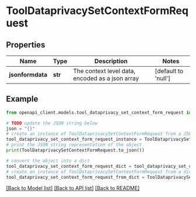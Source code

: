 # ToolDataprivacySetContextFormRequest


## Properties

Name | Type | Description | Notes
------------ | ------------- | ------------- | -------------
**jsonformdata** | **str** | The context level data, encoded as a json array | [default to 'null']

## Example

```python
from openapi_client.models.tool_dataprivacy_set_context_form_request import ToolDataprivacySetContextFormRequest

# TODO update the JSON string below
json = "{}"
# create an instance of ToolDataprivacySetContextFormRequest from a JSON string
tool_dataprivacy_set_context_form_request_instance = ToolDataprivacySetContextFormRequest.from_json(json)
# print the JSON string representation of the object
print(ToolDataprivacySetContextFormRequest.to_json())

# convert the object into a dict
tool_dataprivacy_set_context_form_request_dict = tool_dataprivacy_set_context_form_request_instance.to_dict()
# create an instance of ToolDataprivacySetContextFormRequest from a dict
tool_dataprivacy_set_context_form_request_from_dict = ToolDataprivacySetContextFormRequest.from_dict(tool_dataprivacy_set_context_form_request_dict)
```
[[Back to Model list]](../README.md#documentation-for-models) [[Back to API list]](../README.md#documentation-for-api-endpoints) [[Back to README]](../README.md)



